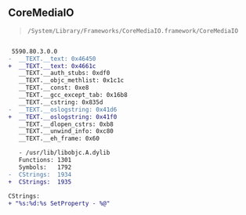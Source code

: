 ## CoreMediaIO

> `/System/Library/Frameworks/CoreMediaIO.framework/CoreMediaIO`

```diff

 5590.80.3.0.0
-  __TEXT.__text: 0x46450
+  __TEXT.__text: 0x4661c
   __TEXT.__auth_stubs: 0xdf0
   __TEXT.__objc_methlist: 0x1c1c
   __TEXT.__const: 0xe8
   __TEXT.__gcc_except_tab: 0x16b8
   __TEXT.__cstring: 0x835d
-  __TEXT.__oslogstring: 0x41d6
+  __TEXT.__oslogstring: 0x41f0
   __TEXT.__dlopen_cstrs: 0xb8
   __TEXT.__unwind_info: 0xc80
   __TEXT.__eh_frame: 0x60

   - /usr/lib/libobjc.A.dylib
   Functions: 1301
   Symbols:   1792
-  CStrings:  1934
+  CStrings:  1935
 
CStrings:
+ "%s:%d:%s SetProperty - %@"

```
